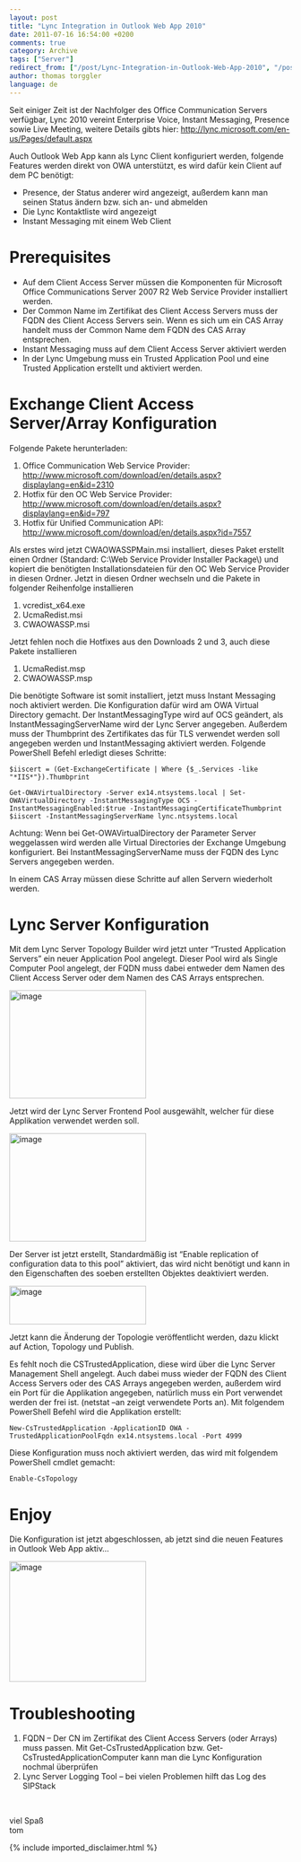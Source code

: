 ```yaml
---
layout: post
title: "Lync Integration in Outlook Web App 2010"
date: 2011-07-16 16:54:00 +0200
comments: true
category: Archive
tags: ["Server"]
redirect_from: ["/post/Lync-Integration-in-Outlook-Web-App-2010", "/post/lync-integration-in-outlook-web-app-2010"]
author: thomas torggler
language: de
---
```

<!-- more -->
<p>Seit einiger Zeit ist der Nachfolger des Office Communication Servers verf&uuml;gbar, Lync 2010 vereint Enterprise Voice, Instant Messaging, Presence sowie Live Meeting, weitere Details gibts hier: <a href="http://lync.microsoft.com/en-us/Pages/default.aspx">http://lync.microsoft.com/en-us/Pages/default.aspx</a></p>
<p>Auch Outlook Web App kann als Lync Client konfiguriert werden, folgende Features werden direkt von OWA unterst&uuml;tzt, es wird daf&uuml;r kein Client auf dem PC ben&ouml;tigt:</p>
<ul>
<li>Presence, der Status anderer wird angezeigt, au&szlig;erdem kann man seinen Status &auml;ndern bzw. sich an- und abmelden </li>
<li>Die Lync Kontaktliste wird angezeigt </li>
<li>Instant Messaging mit einem Web Client </li>
</ul>
<h1>Prerequisites</h1>
<ul>
<li>Auf dem Client Access Server m&uuml;ssen die Komponenten f&uuml;r Microsoft Office Communications Server 2007 R2 Web Service Provider installiert werden. </li>
<li>Der Common Name im Zertifikat des Client Access Servers muss der FQDN des Client Access Servers sein. Wenn es sich um ein CAS Array handelt muss der Common Name dem FQDN des CAS Array entsprechen. </li>
<li>Instant Messaging muss auf dem Client Access Server aktiviert werden </li>
<li>In der Lync Umgebung muss ein Trusted Application Pool und eine Trusted Application erstellt und aktiviert werden. </li>
</ul>
<h1>Exchange Client Access Server/Array Konfiguration</h1>
<p>Folgende Pakete herunterladen:</p>
<ol>
<li>Office Communication Web Service Provider:      <br /><a title="http://www.microsoft.com/download/en/details.aspx?displaylang=en&amp;id=2310" href="http://www.microsoft.com/download/en/details.aspx?displaylang=en&amp;id=2310">http://www.microsoft.com/download/en/details.aspx?displaylang=en&amp;id=2310</a> </li>
<li>Hotfix f&uuml;r den OC Web Service Provider:      <br /><a title="http://www.microsoft.com/download/en/details.aspx?displaylang=en&amp;id=797" href="http://www.microsoft.com/download/en/details.aspx?displaylang=en&amp;id=797">http://www.microsoft.com/download/en/details.aspx?displaylang=en&amp;id=797</a> </li>
<li>Hotfix f&uuml;r Unified Communication API:      <br /><a title="http://www.microsoft.com/download/en/details.aspx?id=7557" href="http://www.microsoft.com/download/en/details.aspx?id=7557">http://www.microsoft.com/download/en/details.aspx?id=7557</a> </li>
</ol>
<p>Als erstes wird jetzt CWAOWASSPMain.msi installiert, dieses Paket erstellt einen Ordner (Standard: C:\Web Service Provider Installer Package\) und kopiert die ben&ouml;tigten Installationsdateien f&uuml;r den OC Web Service Provider in diesen Ordner. Jetzt in diesen Ordner wechseln und die Pakete in folgender Reihenfolge installieren</p>
<ol>
<li>vcredist_x64.exe </li>
<li>UcmaRedist.msi </li>
<li>CWAOWASSP.msi </li>
</ol>
<p>Jetzt fehlen noch die Hotfixes aus den Downloads 2 und 3, auch diese Pakete installieren</p>
<ol>
<li>UcmaRedist.msp </li>
<li>CWAOWASSP.msp </li>
</ol>
<p>Die ben&ouml;tigte Software ist somit installiert, jetzt muss Instant Messaging noch aktiviert werden. Die Konfiguration daf&uuml;r wird am OWA Virtual Directory gemacht. Der InstantMessagingType wird auf OCS ge&auml;ndert, als InstantMessagingServerName wird der Lync Server angegeben. Au&szlig;erdem muss der Thumbprint des Zertifikates das f&uuml;r TLS verwendet werden soll angegeben werden und InstantMessaging aktiviert werden. Folgende PowerShell Befehl erledigt dieses Schritte:</p>
<p><code>$iiscert = (Get-ExchangeCertificate | Where {$_.Services -like "*IIS*"}).Thumbprint</code></p>
<p><code>Get-OWAVirtualDirectory -Server ex14.ntsystems.local | Set-OWAVirtualDirectory -InstantMessagingType OCS -InstantMessagingEnabled:$true -InstantMessagingCertificateThumbprint $iiscert -InstantMessagingServerName lync.ntsystems.local</code></p>
<p>Achtung: Wenn bei Get-OWAVirtualDirectory der Parameter Server weggelassen wird werden alle Virtual Directories der Exchange Umgebung konfiguriert. Bei InstantMessagingServerName muss der FQDN des Lync Servers angegeben werden.</p>
<p>In einem CAS Array m&uuml;ssen diese Schritte auf allen Servern wiederholt werden.</p>
<h1>Lync Server Konfiguration</h1>
<p>Mit dem Lync Server Topology Builder wird jetzt unter &ldquo;Trusted Application Servers&rdquo; ein neuer Application Pool angelegt. Dieser Pool wird als Single Computer Pool angelegt, der FQDN muss dabei entweder dem Namen des Client Access Server oder dem Namen des CAS Arrays entsprechen.</p>
<p><a href="/assets/archive/image_330.png"><img style="background-image: none; margin: 0px; padding-left: 0px; padding-right: 0px; display: inline; padding-top: 0px; border-width: 0px;" title="image" src="/assets/archive/image_thumb_328.png" border="0" alt="image" width="244" height="193" /></a></p>
<p>Jetzt wird der Lync Server Frontend Pool ausgew&auml;hlt, welcher f&uuml;r diese Applikation verwendet werden soll.</p>
<p><a href="/assets/archive/image_331.png"><img style="background-image: none; margin: 0px; padding-left: 0px; padding-right: 0px; display: inline; padding-top: 0px; border-width: 0px;" title="image" src="/assets/archive/image_thumb_329.png" border="0" alt="image" width="244" height="193" /></a></p>
<p>Der Server ist jetzt erstellt, Standardm&auml;&szlig;ig ist &ldquo;Enable replication of configuration data to this pool&rdquo; aktiviert, das wird nicht ben&ouml;tigt und kann in den Eigenschaften des soeben erstellten Objektes deaktiviert werden.</p>
<p><a href="/assets/archive/image_332.png"><img style="background-image: none; margin: 0px; padding-left: 0px; padding-right: 0px; display: inline; padding-top: 0px; border-width: 0px;" title="image" src="/assets/archive/image_thumb_330.png" border="0" alt="image" width="244" height="69" /></a></p>
<p>Jetzt kann die &Auml;nderung der Topologie ver&ouml;ffentlicht werden, dazu klickt auf Action, Topology und Publish.</p>
<p>Es fehlt noch die CSTrustedApplication, diese wird &uuml;ber die Lync Server Management Shell angelegt. Auch dabei muss wieder der FQDN des Client Access Servers oder des CAS Arrays angegeben werden, au&szlig;erdem wird ein Port f&uuml;r die Applikation angegeben, nat&uuml;rlich muss ein Port verwendet werden der frei ist. (netstat &ndash;an zeigt verwendete Ports an). Mit folgendem PowerShell Befehl wird die Applikation erstellt:</p>
<p><code>New-CsTrustedApplication -ApplicationID OWA -TrustedApplicationPoolFqdn ex14.ntsystems.local -Port 4999</code></p>
<p>Diese Konfiguration muss noch aktiviert werden, das wird mit folgendem PowerShell cmdlet gemacht:</p>
<p><code>Enable-CsTopology</code></p>
<h1>Enjoy</h1>
<p>Die Konfiguration ist jetzt abgeschlossen, ab jetzt sind die neuen Features in Outlook Web App aktiv&hellip;</p>
<p><a href="/assets/archive/image_333.png"><img style="background-image: none; padding-left: 0px; padding-right: 0px; display: inline; padding-top: 0px; border-width: 0px;" title="image" src="/assets/archive/image_thumb_331.png" border="0" alt="image" width="244" height="215" /></a></p>
<h1>Troubleshooting</h1>
<ol>
<li>FQDN &ndash; Der CN im Zertifikat des Client Access Servers (oder Arrays) muss passen. Mit Get-CsTrustedApplication bzw. Get-CsTrustedApplicationComputer kann man die Lync Konfiguration nochmal &uuml;berpr&uuml;fen </li>
<li>Lync Server Logging Tool &ndash; bei vielen Problemen hilft das Log des SIPStack </li>
</ol>
<p>&nbsp;</p>
<p>viel Spa&szlig;    <br />tom</p>
{% include imported_disclaimer.html %}
